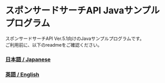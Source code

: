 # スポンサードサーチAPI Javaサンプルプログラム
スポンサードサーチAPI Ver.5.1向けのJavaサンプルプログラムです。<br>
ご利用前に、以下のreadmeをご確認ください。

### [日本語 / Japanese](./readme_JA.txt)
### [英語 / English](./readme_EN.txt)
